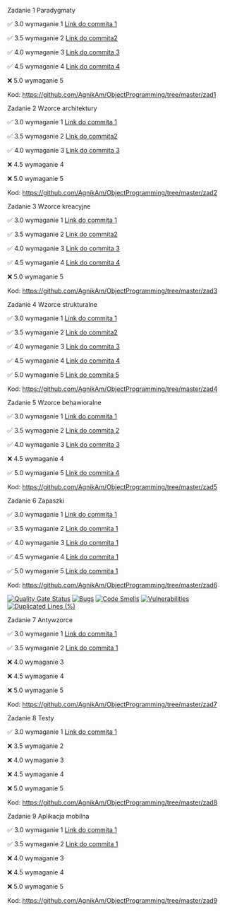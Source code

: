 Zadanie 1 Paradygmaty

✅ 3.0 wymaganie 1 [Link do commita 1](https://github.com/AgnikAm/ObjectProgramming/commit/f7f08905ce0c962ead39cb39830f3fd9bd8ece00)

✅ 3.5 wymaganie 2 [Link do commita2](https://github.com/AgnikAm/ObjectProgramming/commit/f7f08905ce0c962ead39cb39830f3fd9bd8ece00)

✅ 4.0 wymaganie 3 [Link do commita 3](https://github.com/AgnikAm/ObjectProgramming/commit/f7f08905ce0c962ead39cb39830f3fd9bd8ece00)

✅ 4.5 wymaganie 4 [Link do commita 4](https://github.com/AgnikAm/ObjectProgramming/commit/f7f08905ce0c962ead39cb39830f3fd9bd8ece00)

❌ 5.0 wymaganie 5

Kod: https://github.com/AgnikAm/ObjectProgramming/tree/master/zad1

Zadanie 2 Wzorce architektury

✅ 3.0 wymaganie 1 [Link do commita 1](https://github.com/AgnikAm/ObjectProgramming/commit/82ba62ffe9c76e7d9f432e50b94990e21e5f271a)

✅ 3.5 wymaganie 2 [Link do commita2](https://github.com/AgnikAm/ObjectProgramming/commit/4c97eb6e3a9ab24846095adfe98689429ab1c24f)

✅ 4.0 wymaganie 3 [Link do commita 3](https://github.com/AgnikAm/ObjectProgramming/commit/82ba62ffe9c76e7d9f432e50b94990e21e5f271a)

❌ 4.5 wymaganie 4

❌ 5.0 wymaganie 5

Kod: https://github.com/AgnikAm/ObjectProgramming/tree/master/zad2

Zadanie 3 Wzorce kreacyjne

✅ 3.0 wymaganie 1 [Link do commita 1](https://github.com/AgnikAm/ObjectProgramming/commit/f2b741c50be5cbc10dbfaf8098323c37b10a2d1a)

✅ 3.5 wymaganie 2 [Link do commita2](https://github.com/AgnikAm/ObjectProgramming/commit/f2b741c50be5cbc10dbfaf8098323c37b10a2d1a)

✅ 4.0 wymaganie 3 [Link do commita 3](https://github.com/AgnikAm/ObjectProgramming/commit/f2b741c50be5cbc10dbfaf8098323c37b10a2d1a)

✅ 4.5 wymaganie 4 [Link do commita 4](https://github.com/AgnikAm/ObjectProgramming/commit/da2238590e7b76fe61d1380dc9a3dc139cb13a7f)

❌ 5.0 wymaganie 5

Kod: https://github.com/AgnikAm/ObjectProgramming/tree/master/zad3

Zadanie 4 Wzorce strukturalne

✅ 3.0 wymaganie 1 [Link do commita 1](https://github.com/AgnikAm/ObjectProgramming/commit/f8cdf5b84dc768d0d03b3625499c457d4df844ac)

✅ 3.5 wymaganie 2 [Link do commita2](https://github.com/AgnikAm/ObjectProgramming/commit/f8cdf5b84dc768d0d03b3625499c457d4df844ac)

✅ 4.0 wymaganie 3 [Link do commita 3](https://github.com/AgnikAm/ObjectProgramming/commit/f8cdf5b84dc768d0d03b3625499c457d4df844ac)

✅ 4.5 wymaganie 4 [Link do commita 4](https://github.com/AgnikAm/ObjectProgramming/commit/f8cdf5b84dc768d0d03b3625499c457d4df844ac)

✅ 5.0 wymaganie 5 [Link do commita 5](https://github.com/AgnikAm/ObjectProgramming/commit/f8cdf5b84dc768d0d03b3625499c457d4df844ac)

Kod: https://github.com/AgnikAm/ObjectProgramming/tree/master/zad4

Zadanie 5 Wzorce behawioralne

✅ 3.0 wymaganie 1 [Link do commita 1](https://github.com/AgnikAm/ObjectProgramming/commit/04e270dc0a0a31ebda77210173007cc6901af388)

✅ 3.5 wymaganie 2 [Link do commita 2](https://github.com/AgnikAm/ObjectProgramming/commit/04e270dc0a0a31ebda77210173007cc6901af388)

✅ 4.0 wymaganie 3 [Link do commita 3](https://github.com/AgnikAm/ObjectProgramming/commit/04e270dc0a0a31ebda77210173007cc6901af388)

❌ 4.5 wymaganie 4 

✅ 5.0 wymaganie 5 [Link do commita 4](https://github.com/AgnikAm/ObjectProgramming/commit/04e270dc0a0a31ebda77210173007cc6901af388)

Kod: https://github.com/AgnikAm/ObjectProgramming/tree/master/zad5

Zadanie 6 Zapaszki

✅ 3.0 wymaganie 1 [Link do commita 1](https://github.com/AgnikAm/ObjectProgramming/commit/5d5382d83cfb502311328cccdc8d9cc34965a743)

✅ 3.5 wymaganie 2 [Link do commita 1](https://github.com/AgnikAm/ObjectProgramming/commit/5d5382d83cfb502311328cccdc8d9cc34965a743)

✅ 4.0 wymaganie 3 [Link do commita 1](https://github.com/AgnikAm/ObjectProgramming/commit/5d5382d83cfb502311328cccdc8d9cc34965a743)

✅ 4.5 wymaganie 4 [Link do commita 1](https://github.com/AgnikAm/ObjectProgramming/commit/5d5382d83cfb502311328cccdc8d9cc34965a743)

✅ 5.0 wymaganie 5 [Link do commita 1](https://github.com/AgnikAm/ObjectProgramming/commit/5d5382d83cfb502311328cccdc8d9cc34965a743)

Kod: https://github.com/AgnikAm/ObjectProgramming/tree/master/zad6

[![Quality Gate Status](https://sonarcloud.io/api/project_badges/measure?project=AgnikAm_ObjectProgramming&metric=alert_status)](https://sonarcloud.io/summary/new_code?id=AgnikAm_ObjectProgramming)
[![Bugs](https://sonarcloud.io/api/project_badges/measure?project=AgnikAm_ObjectProgramming&metric=bugs)](https://sonarcloud.io/summary/new_code?id=AgnikAm_ObjectProgramming)
[![Code Smells](https://sonarcloud.io/api/project_badges/measure?project=AgnikAm_ObjectProgramming&metric=code_smells)](https://sonarcloud.io/summary/new_code?id=AgnikAm_ObjectProgramming)
[![Vulnerabilities](https://sonarcloud.io/api/project_badges/measure?project=AgnikAm_ObjectProgramming&metric=vulnerabilities)](https://sonarcloud.io/summary/new_code?id=AgnikAm_ObjectProgramming)
[![Duplicated Lines (%)](https://sonarcloud.io/api/project_badges/measure?project=AgnikAm_ObjectProgramming&metric=duplicated_lines_density)](https://sonarcloud.io/summary/new_code?id=AgnikAm_ObjectProgramming)

Zadanie 7 Antywzorce

✅ 3.0 wymaganie 1 [Link do commita 1](https://github.com/AgnikAm/ObjectProgramming/commit/b4aad6aa3f06530dd8df2f72fc388ff2cff2ae4f)

✅ 3.5 wymaganie 2 [Link do commita 1](https://github.com/AgnikAm/ObjectProgramming/commit/b4aad6aa3f06530dd8df2f72fc388ff2cff2ae4f)

❌ 4.0 wymaganie 3

❌ 4.5 wymaganie 4 

❌ 5.0 wymaganie 5

Kod: https://github.com/AgnikAm/ObjectProgramming/tree/master/zad7

Zadanie 8 Testy

✅ 3.0 wymaganie 1 [Link do commita 1](https://github.com/AgnikAm/ObjectProgramming/commit/dbfdb2eaa572fc416624934eaab671810a352d92)

❌ 3.5 wymaganie 2

❌ 4.0 wymaganie 3

❌ 4.5 wymaganie 4 

❌ 5.0 wymaganie 5

Kod: https://github.com/AgnikAm/ObjectProgramming/tree/master/zad8

Zadanie 9 Aplikacja mobilna

✅ 3.0 wymaganie 1 [Link do commita 1](https://github.com/AgnikAm/ObjectProgramming/commit/1f05463eb36627a4d99a77be2e80e463e6c091d5)

✅ 3.5 wymaganie 2 [Link do commita 1](https://github.com/AgnikAm/ObjectProgramming/commit/1f05463eb36627a4d99a77be2e80e463e6c091d5)

❌ 4.0 wymaganie 3

❌ 4.5 wymaganie 4 

❌ 5.0 wymaganie 5

Kod: https://github.com/AgnikAm/ObjectProgramming/tree/master/zad9